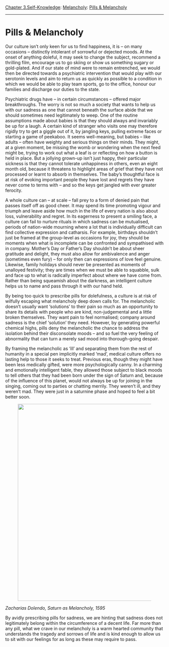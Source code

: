 [Chapter 3.Self-Knowledge](https://www.theschooloflife.com/thebookoflife/category/self-knowledge/): [Melancholy](https://www.theschooloflife.com/thebookoflife/category/self-knowledge/melancholy/): [Pills & Melancholy](https://www.theschooloflife.com/thebookoflife/pills-melancholy/)

* * *

# Pills & Melancholy

Our culture isn’t only keen for us to find happiness, it is – on many occasions – distinctly intolerant of sorrowful or dejected moods. At the onset of anything doleful, it may seek to change the subject, recommend a thrilling film, encourage us to go skiing or show us something sugary or gold-plated. And if our state of mind were to remain entrenched, we would then be directed towards a psychiatric intervention that would play with our serotonin levels and aim to return us as quickly as possible to a condition in which we would be able to play team sports, go to the office, honour our families and discharge our duties to the state.

Psychiatric drugs have – in certain circumstances – offered major breakthroughs. The worry is not so much a society that wants to help us with our sadness as one that cannot beneath the surface abide that we should sometimes need legitimately to weep. One of the routine assumptions made about babies is that they should always and invariably be up for a laugh. A certain kind of stranger who visits one may therefore rigidly try to get a giggle out of it, by jangling keys, pulling extreme faces or starting a game of peekaboo. It seems well-meaning, but babies – like adults – often have weighty and serious things on their minds. They might, at a given moment, be missing the womb or wondering when the next feed might be, trying to work out what a leaf is or reflecting on how a button is held in place. But a jollying grown-up isn’t just happy, their particular sickness is that they cannot tolerate unhappiness in others, even an eight month old, because it threatens to highlight areas of grief that they have not processed or learnt to absorb in themselves. The baby’s thoughtful face is at risk of evoking important people they have lost and regrets they have never come to terms with – and so the keys get jangled with ever greater ferocity.

A whole culture can – at scale – fall prey to a form of denied pain that passes itself off as good cheer. It may spend its time promoting vigour and triumph and leave aside how much in the life of every nation is also about loss, vulnerability and regret. In its eagerness to present a smiling face, a culture can fail to nurture rituals in which sadness can be mutualised, periods of nation-wide mourning where a lot that is individually difficult can find collective expression and catharsis. For example, birthdays shouldn’t just be framed at the group-level as occasions for joy, they should be moments when what is incomplete can be confronted and sympathised with in company. Mother’s Day or Father’s Day shouldn’t be about sheer gratitude and delight, they must also allow for ambivalence and anger (sometimes even fury) – for only then can expressions of love feel genuine. Likewise, family holidays should never be presented as moments of unalloyed festivity; they are times when we must be able to squabble, sulk and face up to what is radically imperfect about where we have come from. Rather than being squeamish about the darkness, an intelligent culture helps us to name and pass through it with our hand held.

By being too quick to prescribe pills for dolefulness, a culture is at risk of wilfully escaping what melancholy deep down calls for. The melancholic doesn’t usually want ‘solutions’ to their pain so much as an opportunity to share its details with people who are kind, non-judgemental and a little broken themselves. They want pain to feel normalised; company around sadness is the chief ‘solution’ they need. However, by generating powerful chemical highs, pills deny the melancholic the chance to address the isolation behind their disconsolate moods – and so fuel the very feeling of abnormality that can turn a merely sad mood into thorough-going despair.

By framing the melancholic as ‘ill’ and separating them from the rest of humanity in a special pen implicitly marked ‘mad’, medical culture offers no lasting help to those it seeks to treat. Previous eras, though they might have been less medically gifted, were more psychologically canny. In a charming and emotionally intelligent fable, they allowed those subject to black moods to tell others that they had been born under the sign of Saturn and, because of the influence of this planet, would not always be up for joining in the singing, coming out to parties or chatting merrily. They weren’t ill, and they weren’t mad. They were just in a saturnine phase and hoped to feel a bit better soon.

<figure class="aligncenter is-resized"><img src="https://lh4.googleusercontent.com/pS3ysbRpqHtDszc-jYqWAt2CNQRHVA8NDZaxZVgFhaHt3trcKZLFb9nKm3XzTCPHpBYNy1QR55V14JP2MgfFY8Jni0Th4TBVGHxW-nTMjGAEuwJU0eF-y9yaxqX9a8qII16E2MJQ" alt="" width="455" height="624"></figure>

_Zacharias Dolendo, Saturn as Melancholy, 1595_

By avidly prescribing pills for sadness, we are hinting that sadness does not legitimately belong within the circumference of a decent life. Far more than any pill, what we crave in our melancholy is a warm hearted community that understands the tragedy and sorrows of life and is kind enough to allow us to sit with our feelings for as long as these may require to pass.
